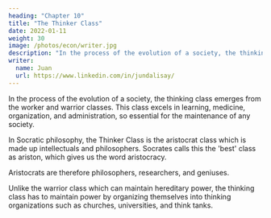 ```yaml
---
heading: "Chapter 10"
title: "The Thinker Class"
date: 2022-01-11
weight: 30
image: /photos/econ/writer.jpg
description: "In the process of the evolution of a society, the thinking class emerges from the worker and warrior classes"
writer:
  name: Juan
  url: https://www.linkedin.com/in/jundalisay/
---
```



In the process of the evolution of a society, the thinking class emerges from the worker and warrior classes. This class excels in learning, medicine, organization, and administration, so essential for the maintenance of any society. 

In Socratic philosophy, the Thinker Class is the aristocrat class which is made up intellectuals and philosophers. Socrates calls this the 'best' class as ariston, which gives us the word aristocracy. 

Aristocrats are therefore philosophers, researchers, and geniuses. 

Unlike the warrior class which can maintain hereditary power, the thinking class has to maintain power by organizing themselves into thinking organizations such as churches, universities, and think tanks. 


